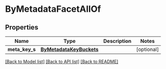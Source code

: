 # ByMetadataFacetAllOf

## Properties
Name | Type | Description | Notes
------------ | ------------- | ------------- | -------------
**meta_key_s** | [**ByMetadataKeyBuckets**](ByMetadataKeyBuckets.md) |  | [optional] 

[[Back to Model list]](../README.md#documentation-for-models) [[Back to API list]](../README.md#documentation-for-api-endpoints) [[Back to README]](../README.md)


